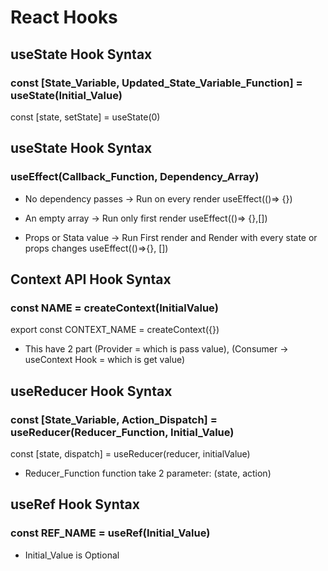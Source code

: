 # React Hooks

## useState Hook Syntax

### const [State_Variable, Updated_State_Variable_Function] = useState(Initial_Value)

const [state, setState] = useState(0)

## useState Hook Syntax

### useEffect(Callback_Function, Dependency_Array)

- No dependency passes -> Run on every render
  useEffect(()=> {})

- An empty array -> Run only first render
  useEffect(()=> {},[])

- Props or Stata value -> Run First render and Render with every state or props changes
  useEffect(()=>{}, [])

## Context API Hook Syntax

### const NAME = createContext(InitialValue)

export const CONTEXT_NAME = createContext({})

- This have 2 part (Provider = which is pass value), (Consumer -> useContext Hook = which is get value)

## useReducer Hook Syntax

### const [State_Variable, Action_Dispatch] = useReducer(Reducer_Function, Initial_Value)

const [state, dispatch] = useReducer(reducer, initialValue)

- Reducer_Function function take 2 parameter: (state, action)

## useRef Hook Syntax

### const REF_NAME = useRef(Initial_Value)

- Initial_Value is Optional
